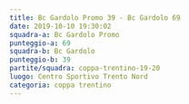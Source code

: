```yaml
---
title: Bc Gardolo Promo 39 - Bc Gardolo 69
date: 2019-10-10 19:30:02
squadra-a: Bc Gardolo Promo
punteggio-a: 69
squadra-b: Bc Gardolo
punteggio-b: 39
partite/squadra: coppa-trentino-19-20
luogo: Centro Sportivo Trento Nord
categoria: coppa trentino
---
```

